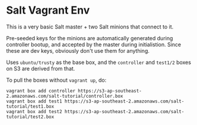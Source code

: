 # Salt Vagrant Env

This is a very basic Salt master + two Salt minions that connect to it.

Pre-seeded keys for the minions are automatically generated during controller bootup, and accepted by the master during initialistion.
Since these are dev keys, obviously don't use them for anything.

Uses `ubuntu/trusty` as the base box, and the `controller` and `test1/2` boxes on S3 are derived from that.

To pull the boxes without `vagrant up`, do:

```shell
vagrant box add controller https://s3-ap-southeast-2.amazonaws.com/salt-tutorial/controller.box
vagrant box add test1 https://s3-ap-southeast-2.amazonaws.com/salt-tutorial/test1.box
vagrant box add test2 https://s3-ap-southeast-2.amazonaws.com/salt-tutorial/test2.box
```